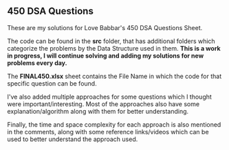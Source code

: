 ## 450 DSA Questions

These are my solutions for Love Babbar's 450 DSA Questions Sheet.

The code can be found in the **src** folder, that has additional folders which categorize the problems by the Data Structure used in them. **This is a work in progress, I will continue solving and adding my solutions for new problems every day.** 

The **FINAL450.xlsx** sheet contains the File Name in which the code for that specific question can be found.

I've also added multiple approaches for some questions which I thought were important/interesting. Most of the approaches also have some explanation/algorithm along with them for better understanding.

Finally, the time and space complexity for each approach is also mentioned in the comments, along with some reference links/videos which can be used to better understand the approach used.